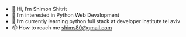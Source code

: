 - 👋 Hi, I’m Shimon Shitrit
- 👀 I’m interested in Python Web Devalopment 
- 🌱 I’m currently learning python full stack at developer institute tel aviv
- 📫 How to reach me shims80@gmail.com

<!---
shims80/shims80 is a ✨ special ✨ repository because its `README.md` (this file) appears on your GitHub profile.
You can click the Preview link to take a look at your changes.
--->
